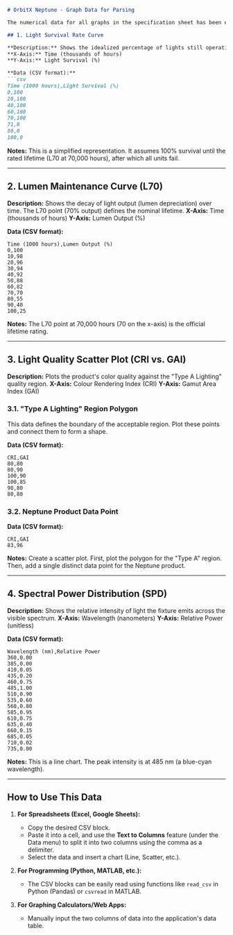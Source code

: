 ```markdown
# OrbitX Neptune - Graph Data for Parsing

The numerical data for all graphs in the specification sheet has been extracted and formatted for easy import into graphing applications like Excel, Google Sheets, Desmos, or MATLAB.

## 1. Light Survival Rate Curve

**Description:** Shows the idealized percentage of lights still operational over time. This is a "bathtub curve".
**X-Axis:** Time (thousands of hours)
**Y-Axis:** Light Survival (%)

**Data (CSV format):**
```csv
Time (1000 hours),Light Survival (%)
0,100
20,100
40,100
60,100
70,100
71,0
80,0
100,0
```

**Notes:** This is a simplified representation. It assumes 100% survival until the rated lifetime (L70 at 70,000 hours), after which all units fail.

---

## 2. Lumen Maintenance Curve (L70)

**Description:** Shows the decay of light output (lumen depreciation) over time. The L70 point (70% output) defines the nominal lifetime.
**X-Axis:** Time (thousands of hours)
**Y-Axis:** Lumen Output (%)

**Data (CSV format):**
```csv
Time (1000 hours),Lumen Output (%)
0,100
10,98
20,96
30,94
40,92
50,88
60,82
70,70
80,55
90,40
100,25
```

**Notes:** The L70 point at 70,000 hours (70 on the x-axis) is the official lifetime rating.

---

## 3. Light Quality Scatter Plot (CRI vs. GAI)

**Description:** Plots the product's color quality against the "Type A Lighting" quality region.
**X-Axis:** Colour Rendering Index (CRI)
**Y-Axis:** Gamut Area Index (GAI)

### 3.1. "Type A Lighting" Region Polygon

This data defines the boundary of the acceptable region. Plot these points and connect them to form a shape.

**Data (CSV format):**
```csv
CRI,GAI
80,80
80,90
100,90
100,85
90,80
80,80
```

### 3.2. Neptune Product Data Point

**Data (CSV format):**
```csv
CRI,GAI
83,96
```

**Notes:** Create a scatter plot. First, plot the polygon for the "Type A" region. Then, add a single distinct data point for the Neptune product.

---

## 4. Spectral Power Distribution (SPD)

**Description:** Shows the relative intensity of light the fixture emits across the visible spectrum.
**X-Axis:** Wavelength (nanometers)
**Y-Axis:** Relative Power (unitless)

**Data (CSV format):**
```csv
Wavelength (nm),Relative Power
360,0.00
385,0.00
410,0.05
435,0.20
460,0.75
485,1.00
510,0.90
535,0.60
560,0.80
585,0.95
610,0.75
635,0.40
660,0.15
685,0.05
710,0.02
735,0.00
```

**Notes:** This is a line chart. The peak intensity is at 485 nm (a blue-cyan wavelength).

---

## How to Use This Data

1.  **For Spreadsheets (Excel, Google Sheets):**
    *   Copy the desired CSV block.
    *   Paste it into a cell, and use the **Text to Columns** feature (under the Data menu) to split it into two columns using the comma as a delimiter.
    *   Select the data and insert a chart (Line, Scatter, etc.).

2.  **For Programming (Python, MATLAB, etc.):**
    *   The CSV blocks can be easily read using functions like `read_csv` in Python (Pandas) or `csvread` in MATLAB.

3.  **For Graphing Calculators/Web Apps:**
    *   Manually input the two columns of data into the application's data table.
```